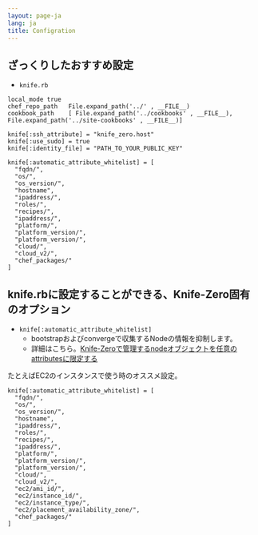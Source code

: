 ```yaml
---
layout: page-ja
lang: ja
title: Configration
---
```


## ざっくりしたおすすめ設定

- `knife.rb`

```
local_mode true
chef_repo_path   File.expand_path('../' , __FILE__)
cookbook_path    [ File.expand_path('../cookbooks' , __FILE__), File.expand_path('../site-cookbooks' , __FILE__)]

knife[:ssh_attribute] = "knife_zero.host"
knife[:use_sudo] = true
knife[:identity_file] = "PATH_TO_YOUR_PUBLIC_KEY"

knife[:automatic_attribute_whitelist] = [
  "fqdn/",
  "os/",
  "os_version/",
  "hostname",
  "ipaddress/",
  "roles/",
  "recipes/",
  "ipaddress/",
  "platform/",
  "platform_version/",
  "platform_version/",
  "cloud/",
  "cloud_v2/",
  "chef_packages/"
]
```


## knife.rbに設定することができる、Knife-Zero固有のオプション

- `knife[:automatic_attribute_whitelist]`
    - bootstrapおよびconvergeで収集するNodeの情報を抑制します。
    - 詳細はこちら。[Knife-Zeroで管理するnodeオブジェクトを任意のattributesに限定する](http://qiita.com/sawanoboly/items/28dfc22929b8fa961456)

たとえばEC2のインスタンスで使う時のオススメ設定。

```
knife[:automatic_attribute_whitelist] = [
  "fqdn/",
  "os/",
  "os_version/",
  "hostname",
  "ipaddress/",
  "roles/",
  "recipes/",
  "ipaddress/",
  "platform/",
  "platform_version/",
  "platform_version/",
  "cloud/",
  "cloud_v2/",
  "ec2/ami_id/",
  "ec2/instance_id/",
  "ec2/instance_type/",
  "ec2/placement_availability_zone/",
  "chef_packages/"
]
```
